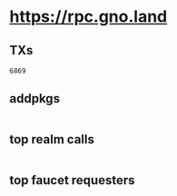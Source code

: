 # https://rpc.gno.land

## TXs
```
6869
```

## addpkgs
```
```

## top realm calls
```
```

## top faucet requesters
```
```

